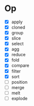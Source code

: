 # Op

- [x] apply
- [x] cloned
- [x] group
- [x] slice
- [x] select
- [x] agg
- [x] reduce
- [x] fold
- [x] compare
- [x] filter
- [x] sort
- [ ] position
- [ ] merge
- [ ] melt
- [ ] explode
